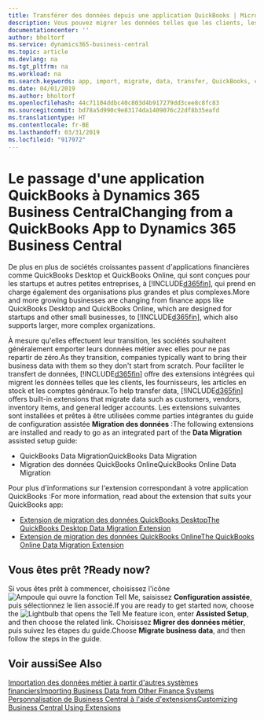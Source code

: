 ```yaml
---
title: Transférer des données depuis une application QuickBooks | Microsoft Docs
description: Vous pouvez migrer les données telles que les clients, les fournisseurs, les articles en stock et les comptes généraux des applications QuickBooks vers Business Central.
documentationcenter: ''
author: bholtorf
ms.service: dynamics365-business-central
ms.topic: article
ms.devlang: na
ms.tgt_pltfrm: na
ms.workload: na
ms.search.keywords: app, import, migrate, data, transfer, QuickBooks, customize
ms.date: 04/01/2019
ms.author: bholtorf
ms.openlocfilehash: 44c71104ddbc40c803d4b917279dd3cee8c8fc83
ms.sourcegitcommit: bd78a5d990c9e83174da1409076c22df8b35eafd
ms.translationtype: HT
ms.contentlocale: fr-BE
ms.lasthandoff: 03/31/2019
ms.locfileid: "917972"
---
```

# <a name="changing-from-a-quickbooks-app-to-dynamics-365-business-central"></a><span data-ttu-id="a8f74-103">Le passage d'une application QuickBooks à Dynamics 365 Business Central</span><span class="sxs-lookup"><span data-stu-id="a8f74-103">Changing from a QuickBooks App to Dynamics 365 Business Central</span></span>
<span data-ttu-id="a8f74-104">De plus en plus de sociétés croissantes passent d'applications financières comme QuickBooks Desktop et QuickBooks Online, qui sont conçues pour les startups et autres petites entreprises, à [!INCLUDE[d365fin](includes/d365fin_md.md)], qui prend en charge également des organisations plus grandes et plus complexes.</span><span class="sxs-lookup"><span data-stu-id="a8f74-104">More and more growing businesses are changing from finance apps like QuickBooks Desktop and QuickBooks Online, which are designed for startups and other small businesses, to [!INCLUDE[d365fin](includes/d365fin_md.md)], which also supports larger, more complex organizations.</span></span> 

<span data-ttu-id="a8f74-105">À mesure qu'elles effectuent leur transition, les sociétés souhaitent généralement emporter leurs données métier avec elles pour ne pas repartir de zéro.</span><span class="sxs-lookup"><span data-stu-id="a8f74-105">As they transition, companies typically want to bring their business data with them so they don't start from scratch.</span></span> <span data-ttu-id="a8f74-106">Pour faciliter le transfert de données, [!INCLUDE[d365fin](includes/d365fin_md.md)] offre des extensions intégrées qui migrent les données telles que les clients, les fournisseurs, les articles en stock et les comptes généraux.</span><span class="sxs-lookup"><span data-stu-id="a8f74-106">To help transfer data, [!INCLUDE[d365fin](includes/d365fin_md.md)] offers built-in extensions that migrate data such as customers, vendors, inventory items, and general ledger accounts.</span></span> <span data-ttu-id="a8f74-107">Les extensions suivantes sont installées et prêtes à être utilisées comme parties intégrantes du guide de configuration assistée **Migration des données** :</span><span class="sxs-lookup"><span data-stu-id="a8f74-107">The following extensions are installed and ready to go as an integrated part of the **Data Migration** assisted setup guide:</span></span>

* <span data-ttu-id="a8f74-108">QuickBooks Data Migration</span><span class="sxs-lookup"><span data-stu-id="a8f74-108">QuickBooks Data Migration</span></span> 
* <span data-ttu-id="a8f74-109">Migration des données QuickBooks Online</span><span class="sxs-lookup"><span data-stu-id="a8f74-109">QuickBooks Online Data Migration</span></span>

<span data-ttu-id="a8f74-110">Pour plus d'informations sur l'extension correspondant à votre application QuickBooks :</span><span class="sxs-lookup"><span data-stu-id="a8f74-110">For more information, read about the extension that suits your QuickBooks app:</span></span>   

* [<span data-ttu-id="a8f74-111">Extension de migration des données QuickBooks Desktop</span><span class="sxs-lookup"><span data-stu-id="a8f74-111">The QuickBooks Desktop Data Migration Extension</span></span>](ui-extensions-quickbooks-data-migration.md)
* [<span data-ttu-id="a8f74-112">Extension de migration des données QuickBooks Online</span><span class="sxs-lookup"><span data-stu-id="a8f74-112">The QuickBooks Online Data Migration Extension</span></span>](ui-extensions-quickbooks-online-data-migration.md)

## <a name="ready-now"></a><span data-ttu-id="a8f74-113">Vous êtes prêt ?</span><span class="sxs-lookup"><span data-stu-id="a8f74-113">Ready now?</span></span>
<span data-ttu-id="a8f74-114">Si vous êtes prêt à commencer, choisissez l'icône ![Ampoule qui ouvre la fonction Tell Me](media/ui-search/search_small.png "Dites-moi ce que vous voulez faire"), saisissez **Configuration assistée**, puis sélectionnez le lien associé.</span><span class="sxs-lookup"><span data-stu-id="a8f74-114">If you are ready to get started now, choose the ![Lightbulb that opens the Tell Me feature](media/ui-search/search_small.png "Tell me what you want to do") icon, enter **Assisted Setup**, and then choose the related link.</span></span> <span data-ttu-id="a8f74-115">Choisissez **Migrer des données métier**, puis suivez les étapes du guide.</span><span class="sxs-lookup"><span data-stu-id="a8f74-115">Choose **Migrate business data**, and then follow the steps in the guide.</span></span>

## <a name="see-also"></a><span data-ttu-id="a8f74-116">Voir aussi</span><span class="sxs-lookup"><span data-stu-id="a8f74-116">See Also</span></span>
[<span data-ttu-id="a8f74-117">Importation des données métier à partir d'autres systèmes financiers</span><span class="sxs-lookup"><span data-stu-id="a8f74-117">Importing Business Data from Other Finance Systems</span></span>](across-import-data-configuration-packages.md)  
[<span data-ttu-id="a8f74-118">Personnalisation de Business Central à l'aide d'extensions</span><span class="sxs-lookup"><span data-stu-id="a8f74-118">Customizing Business Central Using Extensions</span></span>](ui-extensions.md)   
